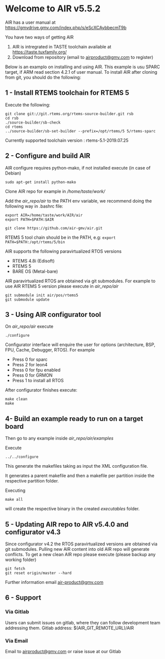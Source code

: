 # Welcome to AIR v5.5.2

AIR has a user manual at https://gmvdrive.gmv.com/index.php/s/eScXCAybbecmT9b

You have two ways of getting AIR
1) AIR is intregrated in TASTE toolchain available at  https://taste.tuxfamily.org/
2) Download from repository (email to airproduct@gmv.com to register)

Below is an examplo on installing and using AIR.
This example is usu SPARC target, if ARM read section 4.2.1 of user manual.
To install AIR after cloning from git, you should do the following:

## 1 - Install RTEMS toolchain for RTEMS 5
Execute the following:

```
git clone git://git.rtems.org/rtems-source-builder.git rsb
cd rsb
./source-builder/sb-check
cd rtems
../source-builder/sb-set-builder --prefix=/opt/rtems/5 5/rtems-sparc
```

Currently supported toolchain version : rtems-5.1-2019.07.25

## 2 - Configure and build AIR
AIR configure requires python-mako, if not installed execute (in case of Debian)

    sudo apt-get install python-mako

Clone AIR repo for example in */home/taste/work/*


Add the *air_repo/air* to the PATH env variable, we recommend doing the following way in .bashrc file:

    export AIR=/home/taste/work/AIR/air
    export PATH=$PATH:$AIR

    git clone https://github.com/air-gmv/air.git
RTEMS 5 tool chain should be in the PATH, e.g:
    `export PATH=$PATH:/opt/rtems/5/bin` 

AIR supports the following paravirtualized RTOS versions
- RTEMS 4.8i (Edisoft)
- RTEMS 5
- BARE OS (Metal-bare)

AIR paravirtualized RTOS are obtained via git submodules. For example to use AIR 
RTEMS 5 version please execute in *air_repo/air*

    git submodule init air/pos/rtems5
    git submodule update

## 3 - Using AIR configurator tool
On *air_repo/air* execute

    ./configure

Configurator interface will enquire the user for options (architecture, BSP, FPU, Cache, Debugger, RTOS). For example

* Press 0 for sparc 
* Press 2 for leon4
* Press 0 for fpu enabled
* Press 0 for GRMON
* Press 1 to install all RTOS


After configurator finishes execute:

```
make clean
make
```


## 4- Build an example ready to run on a target board
Then go to any example inside *air_repo/air/examples*

Execute

    ../../configure

This generate the makefiles taking as input the XML configuration file.

It generates a parent makefile and then a makefile per partition inside the respective partition folder.
 
Executing

    make all

will create the respective binary in the created *executables* folder.

## 5 - Updating AIR repo to AIR v5.4.0 and configurator v4.3
Since configurator v4.2 the RTOS paravirtualized versions are obtained via git submodules.
Pulling new AIR content into old AIR repo will generate conflicts. To get a new clean
AIR repo please execute (please backup any working folder)

    git fetch
    git reset origin/master --hard
    
Further information email air-product@gmv.com

## 6 - Support
### Via Gitlab
Users can submit issues on gitlab, where they can follow development team addressing them.
Gitlab address:
$(AIR_GIT_REMOTE_URL)/AIR

### Via Email
Email to airproduct@gmv.com or raise issue at our Gitlab
